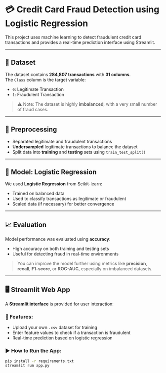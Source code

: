 # 💳 Credit Card Fraud Detection using Logistic Regression

This project uses machine learning to detect fraudulent credit card transactions and provides a real-time prediction interface using Streamlit.

---

## 📂 Dataset

The dataset contains **284,807 transactions** with **31 columns**.  
The `Class` column is the target variable:

- `0`: Legitimate Transaction  
- `1`: Fraudulent Transaction

> ⚠️ Note: The dataset is highly **imbalanced**, with a very small number of fraud cases.

---

## 🧹 Preprocessing

- Separated legitimate and fraudulent transactions
- **Undersampled** legitimate transactions to balance the dataset
- Split data into **training** and **testing** sets using `train_test_split()`

---

## 🤖 Model: Logistic Regression

We used **Logistic Regression** from Scikit-learn:

- Trained on balanced data
- Used to classify transactions as legitimate or fraudulent
- Scaled data (if necessary) for better convergence

---

## 📈 Evaluation

Model performance was evaluated using **accuracy**:
- High accuracy on both training and testing sets
- Useful for detecting fraud in real-time environments

> You can improve the model further using metrics like **precision**, **recall**, **F1-score**, or **ROC-AUC**, especially on imbalanced datasets.

---

## 🖥️ Streamlit Web App

A **Streamlit interface** is provided for user interaction:

### 🔧 Features:
- Upload your own `.csv` dataset for training
- Enter feature values to check if a transaction is fraudulent
- Real-time prediction based on logistic regression

### ▶️ How to Run the App:

```bash
pip install -r requirements.txt
streamlit run app.py
